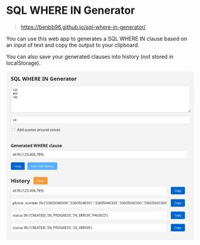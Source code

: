 # SQL WHERE IN Generator

> https://benbb96.github.io/sql-where-in-generator/

You can use this web app to generates a SQL WHERE IN clause based on an input of text and copy the output to your clipboard.

You can also save your generated clauses into history (not stored in localStorage).

![Demo screenshot of the app](demo.png "Demo screenshot of the app")
